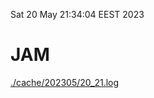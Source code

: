 Sat 20 May 21:34:04 EEST 2023
# JAM
<a href='./cache/202305/20_21.log'>./cache/202305/20_21.log</a>
